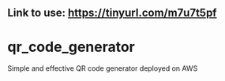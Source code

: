 ## Link to use: https://tinyurl.com/m7u7t5pf

# qr_code_generator
Simple and effective QR code generator deployed on AWS
